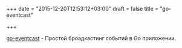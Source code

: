 +++
date = "2015-12-20T12:53:12+03:00"
draft = false
title = "go-eventcast"

+++

<p><a href="https://github.com/atedja/go-eventcast">go-eventcast</a>&nbsp;- Простой броадкастинг событий в Go приложении.</p>

